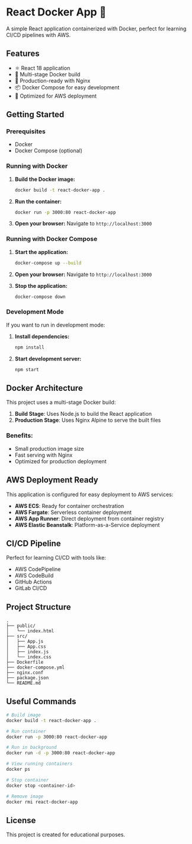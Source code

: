 # React Docker App 🐳

A simple React application containerized with Docker, perfect for learning CI/CD pipelines with AWS.

## Features

- ⚛️ React 18 application
- 🐳 Multi-stage Docker build
- 🚀 Production-ready with Nginx
- 📦 Docker Compose for easy development
- 🔧 Optimized for AWS deployment

## Getting Started

### Prerequisites

- Docker
- Docker Compose (optional)

### Running with Docker

1. **Build the Docker image:**
   ```bash
   docker build -t react-docker-app .
   ```

2. **Run the container:**
   ```bash
   docker run -p 3000:80 react-docker-app
   ```

3. **Open your browser:**
   Navigate to `http://localhost:3000`

### Running with Docker Compose

1. **Start the application:**
   ```bash
   docker-compose up --build
   ```

2. **Open your browser:**
   Navigate to `http://localhost:3000`

3. **Stop the application:**
   ```bash
   docker-compose down
   ```

### Development Mode

If you want to run in development mode:

1. **Install dependencies:**
   ```bash
   npm install
   ```

2. **Start development server:**
   ```bash
   npm start
   ```

## Docker Architecture

This project uses a multi-stage Docker build:

1. **Build Stage**: Uses Node.js to build the React application
2. **Production Stage**: Uses Nginx Alpine to serve the built files

### Benefits:
- Small production image size
- Fast serving with Nginx
- Optimized for production deployment

## AWS Deployment Ready

This application is configured for easy deployment to AWS services:

- **AWS ECS**: Ready for container orchestration
- **AWS Fargate**: Serverless container deployment
- **AWS App Runner**: Direct deployment from container registry
- **AWS Elastic Beanstalk**: Platform-as-a-Service deployment

## CI/CD Pipeline

Perfect for learning CI/CD with tools like:
- AWS CodePipeline
- AWS CodeBuild
- GitHub Actions
- GitLab CI/CD

## Project Structure

```
.
├── public/
│   └── index.html
├── src/
│   ├── App.js
│   ├── App.css
│   ├── index.js
│   └── index.css
├── Dockerfile
├── docker-compose.yml
├── nginx.conf
├── package.json
└── README.md
```

## Useful Commands

```bash
# Build image
docker build -t react-docker-app .

# Run container
docker run -p 3000:80 react-docker-app

# Run in background
docker run -d -p 3000:80 react-docker-app

# View running containers
docker ps

# Stop container
docker stop <container-id>

# Remove image
docker rmi react-docker-app
```

## License

This project is created for educational purposes.
